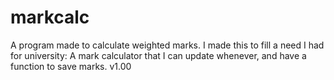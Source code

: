 # markcalc
A program made to calculate weighted marks.
I made this to fill a need I had for university: A mark calculator that I can update whenever, and have a function to save marks.
v1.00
